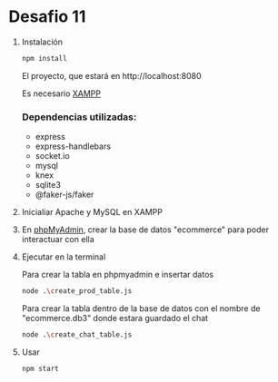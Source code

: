 # Desafio 11

1. Instalación

    ```sh
    npm install
    ```
    El proyecto, que estará en http://localhost:8080

    Es necesario [XAMPP](https://www.apachefriends.org/es/download.html)
    
    ### Dependencias utilizadas:

    - express
    - express-handlebars
    - socket.io
    - mysql
    - knex
    - sqlite3
    - @faker-js/faker




2. Inicialiar Apache y MySQL en XAMPP
3. En [phpMyAdmin](http://localhost/phpmyadmin/), crear la base de datos "ecommerce" para poder interactuar con ella
4. Ejecutar en la terminal

    Para crear la tabla en phpmyadmin e insertar datos

    ```sh
    node .\create_prod_table.js
    ```

    Para crear la tabla dentro de la base de datos con el nombre de "ecommerce.db3" donde estara guardado el chat

    ```sh
    node .\create_chat_table.js
    ```

5. Usar
    ```sh
    npm start
    ```
